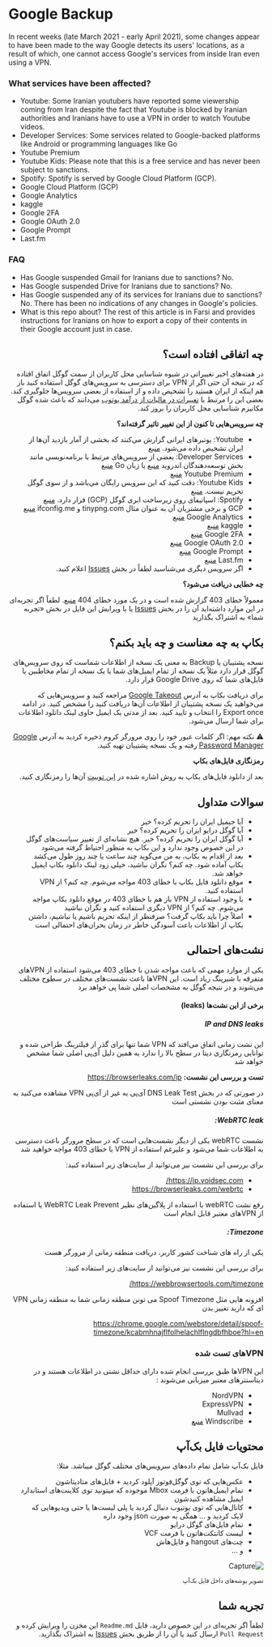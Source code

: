 # Google Backup

In recent weeks (late March 2021 - early April 2021), some changes appear to have been made to the way Google detects its users' locations, as a result of which, one cannot access Google's services from inside Iran even using a VPN.

### What services have been affected?

- Youtube: Some Iranian youtubers have reported some viewership coming from Iran despite the fact that Youtube is blocked by Iranian authorities and Iranians have to use a VPN in order to watch Youtube videos.
- Developer Services: Some services related to Google-backed platforms like Android or programming languages like Go
- Youtube Premium
- Youtube Kids: Please note that this is a free service and has never been subject to sanctions.
- Spotify: Spotify is served by Google Cloud Platform (GCP).
- Google Cloud Platform (GCP)
- Google Analytics
- kaggle
- Google 2FA
- Google OAuth 2.0
- Google Prompt
- Last.fm

### FAQ

- Has Google suspended Gmail for Iranians due to sanctions? No.
- Has Google suspended Drive for Iranians due to sanctions? No.
- Has Google suspended any of its services for Iranians due to sanctions? No. There has been no indications of any changes in Google's policies.
- What is this repo about? The rest of this article is in Farsi and provides instructions for Iranians on how to export a copy of their contents in their Google account just in case.

<div dir='rtl'>
  

## چه اتفاقی افتاده است؟
در هفته‌های اخیر تغییراتی در شیوه شناسایی محل کاربران از سمت گوگل اتفاق افتاده که در نتیجه آن حتی اگر از VPN برای دسترسی به سرویس‌های گوگل استفاده کنید باز هم اینکه از ایران هستید را تشخیص داده و از استفاده از بعضی سرویس‌ها جلوگیری کند. بعضی این را مرتبط با [تغییرات در مالیات از درآمد یوتوب](https://support.google.com/youtube/answer/10391362?hl=en) می‌دانند که باعث شده گوگل مکانیزم شناسایی محل کاربران را بروز کند.

**چه سرویس‌هایی تا کنون از این تغییر تاثیر گرفته‌اند؟**

- Youtube: یوتبرهای ایرانی گزارش می‌کنند که بخشی از آمار بازدید آن‌ها از ایران تشخیص داده می‌شود. [منبع](https://twitter.com/amirabbas/status/1377186765358854144)
- Developer Services: بعضی از سرویس‌های مرتبط با برنامه‌نویسی مانند بخش توسعه‌دهندگان اندروید [منبع](https://twitter.com/ErFUN_KH/status/1378320906213339136) یا زبان Go [منبع](https://twitter.com/ans_ashkan/status/1378370073765756928) 
- Youtube Premium [منبع](https://twitter.com/AmirFouladvand/status/1378344635953713153)
- Youtube Kids: دقت کنید که این سرویس رایگان می‌باشد و از سوی گوگل تحریم نیست. [منبع](https://twitter.com/AmirFouladvand/status/1378344635953713153)
- Spotify: اسپاتیفای روی زیرساخت ابری گوگل (GCP) قرار دارد. [منبع](https://twitter.com/yashar_rashedi/status/1377947240078176259)
- GCP و برخی مشتریان آن به عنوان مثال tinypng.com و ifconfig.me [منبع](https://github.com/Hameds/GoogleBackup/issues/7)
- Google Analytics [منبع](https://twitter.com/AmirFouladvand/status/1378222387129368584)
- kaggle [منبع](https://twitter.com/MrAlihoseiny/status/1378383671133081606)
- Google 2FA [منبع](https://twitter.com/only_sadeghi/status/1378437673162043392)
- Google OAuth 2.0 [منبع](https://twitter.com/babakmhz/status/1378364207482212358)
- Google Prompt [منبع](https://github.com/Hameds/GoogleBackup/issues/13)
- Last.fm [منبع](https://twitter.com/don_wp/status/1378256122071687168)
- اگر سرویس دیگری می‌شناسید لطفاً در بخش [Issues](https://github.com/Hameds/GoogleBackup/issues) اعلام کنید.

**چه خطایی دریافت می‌شود؟**

معمولاً خطای 403 گزارش شده است و در یک مورد خطای 404 [منبع](https://twitter.com/bkhezry/status/1377970749374365697). لطفاً اگر تجربه‌ای در این موارد داشته‌اید آن را در بخش  [Issues](https://github.com/Hameds/GoogleBackup/issues) یا با ویرایش این فایل در بخش «تجربه شما» به اشتراک بگذارید

## بکاپ به چه معناست و چه باید بکنم؟
نسخه پشتیبان یا Backup  به معنی یک نسخه از اطلاعات شماست که روی سرویس‌های گوگل قرار دارد مثلاً یک نسخه از تمام ایمیل‌های شما یا یک نسخه از تمام مخاطبین یا فایل‌های شما که روی Google Drive قرار دارد.

برای دریافت بکاپ به آدرس [Google Takeout](https://takeout.google.com) مراجعه کنید و سرویس‌هایی که می‌خواهید یک نسخه پشتیبان از اطلاعات آن‌ها دریافت کنید را مشخص کنید. در ادامه Export once را انتخاب و تایید کنید. بعد از مدتی یک ایمیل حاوی لینک دانلود اطلاعات برای شما ارسال می‌شود.

⚠️ نکته مهم: اگر کلمات عبور خود را روی مرورگر کروم ذخیره کردید به آدرس [Google Password Manager](https://password.google.com) رفته و یک نسخه پشتیبان تهیه کنید.

**رمزنگاری فایل‌های بکاپ**

بعد از دانلود فایل‌های بکاپ به روش اشاره شده در [این توییت](https://twitter.com/oraclenik/status/1378389345955155972) آن‌ها را رمزنگاری کنید.


## سوالات متداول

- آیا جیمیل ایران را تحریم کرده؟ خیر
- آیا گوگل درایو ایران را تحریم کرده؟ خیر
- آیا گوگل ایران را تحریم کرده؟ خیر. هیچ نشانه‌ای از تغییر سیاست‌های گوگل در این خصوص وجود ندارد و این بکاپ به منظور احتیاط گرفته می‌شود
- بعد از اقدام به بکاپ، به من می‌گوید چند ساعت یا چند روز طول می‌کشد بکاپ آماده شود. چه کنم؟ نگران نباشید، خیلی زود لینک دانلود بکاپ ایمیل خواهد شد.
- موقع دانلود فایل بکاپ با خطای 403 مواجه می‌شوم. چه کنم؟ از VPN استفاده کنید.
- با وجود استفاده از VPN باز هم با خطای 403 در موقع دانلود بکاپ مواجه می‌شوم. چه کنم؟ از VPN دیگری استفاده کنید و نگران نباشید
- اصلاً چرا باید بکاپ گرفت؟ صرفنظر از اینکه تحریم باشیم یا نباشیم، داشتن بکاپ از اطلاعات باعث آسودگی خاطر در زمان بحران‌های احتمالی است

## نشت‌های احتمالی
یکی از موارد مهمی که باعث مواجه شدن با خطای 403 می‌شود استفاده از VPNهای متفرقه با شیرینگ زیاد است. 
این VPNها باعث نشست‌های مختلف در سطوح مختلف می‌شوند و در نتیجه گوگل به مشخصات اصلی شما پی خواهد برد
#### برخی از این نشت‌ها (leaks)
##### IP and DNS leaks
این نشت زمانی اتفاق می‌افتد که VPN شما تنها برای گذر از فیلترینگ طراحی شده و توانایی رمزنگاری دیتا در سطح بالا را ندارد به همین دلیل آی‌پی اصلی شما مشخص خواهد شد

**تست و بررسی این نشست:**
https://browserleaks.com/ip

در صورتی که در بخش DNS Leak Test آی‌پی به غیر از آی‌پی VPN مشاهده می‌کنید به معنای مثبت بودن نشستی است

##### WebRTC leak:
نشست webRTC یکی از دیگر نشست‌هایی است که در سطح مرورگر باعث دسترسی به اطلاعات شما می‌شود و علیرغم استفاده از VPN با خطای 403 مواجه خواهید شد

برای بررسی این نشست نیز می‌توانید از سایت‌های زیر استفاده کنید:

- https://ip.voidsec.com/
- https://browserleaks.com/webrtc

رفع نشت webRTC با استفاده از پلاگین‌های نظیر WebRTC Leak Prevent یا استفاده از VPNهای معتبر قابل انجام است

##### Timezone:
یکی از راه های شناخت کشور کاربر، دریافت منطقه زمانی از مرورگر هست

برای بررسی این نشست نیز می‌توانید از سایت‌های زیر استفاده کنید:

https://webbrowsertools.com/timezone/

افزونه هایی مثل Spoof Timezone می تونن منطقه زمانی شما به منطقه زمانی VPN ای که دارید تغییر بدن

https://chrome.google.com/webstore/detail/spoof-timezone/kcabmhnajflfolhelachlflngdbfhboe?hl=en

### VPNهای تست شده
این VPNها طبق بررسی انجام شده دارای حداقل نشتی در اطلاعات هستند و در دیتاسنترهای معتبر میزبانی می‌شوند :

- NordVPN
- ExpressVPN
- Mullvad
- Windscribe [منبع](https://github.com/Hameds/GoogleBackup/issues/9)

## محتویات فایل‌ بک‌آپ
فایل بک‌آپ شامل تمام داده‌های سرویس‌های مختلف گوگل میباشد. مثلا:

- عکس‌هایی که توی گوگل‌فوتوز آپلود کردید +‌ فایل‌های متادیتاشون
- تمام ایمیل‌هاتون با فرمت Mbox موجوده که میتونید توی کلاینت‌های استاندارد ایمیل مشاهده کنیدشون
- کانال‌هایی که توی یوتیوب دنبال کردید یا پلی لیست‌ها یا حتی ویدیو‌هایی که لایک کردید و ... همگی به صورت json وجود داره
- تمام فایل‌های گوگل درایو
- لیست کانتکت‌هاتون با فرمت VCF
- چت‌های hangout و فایل‌هاش
- و ...

![Capture](https://user-images.githubusercontent.com/21690865/113487292-7d381a00-94cc-11eb-8db3-0747bd822b29.PNG)

<sub>تصویر پوشه‌های داخل فایل بک‌آپ</sub>

## تجربه شما

لطفاً اگر تجربه‌ای در این خصوص دارید، فایل `Readme.md` این مخزن را ویرایش کرده و `Pull Request`  ارسال کنید یا آن را از طریق بخش [Issues](https://github.com/Hameds/GoogleBackup/issues) به اشتراک بگذارید.


</div>
